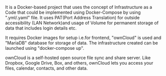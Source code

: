 It is a Docker-based project that uses the concept of Infrastructure as a Code that could be implemented using Docker-Compose by using ".yml/.yaml" file. It uses PAT(Port Address Translation) for outside accessibility (LAN Network)and usage of Volume for permanent storage of data that includes login details etc.

It requires Docker images for setup i.e.for frontend, "ownCloud" is used and "MariaDB" database for storage of data. The infrastructure created can be launched using "docker-compose up".

ownCloud is a self-hosted open source file sync and share server. Like Dropbox, Google Drive, Box, and others, ownCloud lets you access your files, calendar, contacts, and other data.
